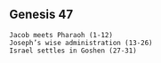 ## Genesis 47

```
Jacob meets Pharaoh (1-12)
Joseph’s wise administration (13-26)
Israel settles in Goshen (27-31)
```
